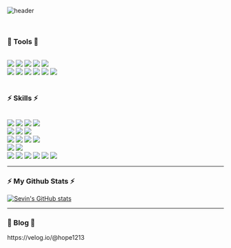 <div align="">
  
![header](https://capsule-render.vercel.app/api?type=waving&color=timeGradient&text=Welcome%20to%20Sevin's%20GitHub%20👋&animation=twinkling&fontSize=35&fontAlignY=40&fontAlign=70&height=250)

</div>
<div align="">
</br>
  <h3 align="">🔨 Tools 🔨</h3>
</br>
<img src="https://img.shields.io/badge/intellij%20idea-7E4DD2.svg?&style=for-the-badge&logo=intellijidea&logoColor=white">
<img src="https://img.shields.io/badge/jira-0052CC.svg?&style=for-the-badge&logo=jira&logoColor=white">
<img src="https://img.shields.io/badge/git-000000.svg?&style=for-the-badge&logo=git&logoColor=white">
<img src="https://img.shields.io/badge/visual%20studio%20code-5C2D91.svg?&style=for-the-badge&logo=visualstudiocode&logoColor=white">
<img src="https://img.shields.io/badge/eclipse%20ide-2C2255.svg?&style=for-the-badge&logo=eclipseide&logoColor=white">
  </br>
<img src="https://img.shields.io/badge/pycharm-007054.svg?&style=for-the-badge&logo=pycharm&logoColor=white">
<img src="https://img.shields.io/badge/eclipse%20ide-2C2255.svg?&style=for-the-badge&logo=eclipseide&logoColor=white">
<img src="https://img.shields.io/badge/jupyter-F37626.svg?&style=for-the-badge&logo=jupyter&logoColor=white">
<img src="https://img.shields.io/badge/sentry-362D59.svg?&style=for-the-badge&logo=sentry&logoColor=white">
<img src="https://img.shields.io/badge/sourcetree-0052CC.svg?&style=for-the-badge&logo=sourcetree&logoColor=white"> 
<img src="https://img.shields.io/badge/postman-0052CC.svg?&style=for-the-badge&logo=postman&logoColor=white">
</br></br>
  <h3 align="">⚡ Skills ⚡</h3>
</br>
<img src="https://img.shields.io/badge/java-C70D2C.svg?&style=for-the-badge&logo=coffeescript&logoColor=white">
<img src="https://img.shields.io/badge/spring%20boot-6DB33F.svg?&style=for-the-badge&logo=spring&logoColor=white">
<img src="https://img.shields.io/badge/jpa-6DB33F.svg?&style=for-the-badge&logo=jpa&logoColor=white">
<img src="https://img.shields.io/badge/spring%20security-6DB33F.svg?&style=for-the-badge&logo=springsecurity&logoColor=white">
</br>
<img src="https://img.shields.io/badge/mysql-4479A1.svg?&style=for-the-badge&logo=mysql&logoColor=white">
<img src="https://img.shields.io/badge/mssql-CC2927.svg?&style=for-the-badge&logo=microsoftsqlserver&logoColor=white">
<img src="https://img.shields.io/badge/redis-DC382D.svg?&style=for-the-badge&logo=redis&logoColor=white">
</br>
<img src="https://img.shields.io/badge/github%20action-2088FF.svg?&style=for-the-badge&logo=githubactions&logoColor=white">
<img src="https://img.shields.io/badge/rabbitmq-FF6600.svg?&style=for-the-badge&logo=rabbitmq&logoColor=white">
<img src="https://img.shields.io/badge/python-3776AB.svg?&style=for-the-badge&logo=python&logoColor=white">
<img src="https://img.shields.io/badge/fastapi-009688.svg?&style=for-the-badge&logo=fastapi&logoColor=white">
</br>
<img src="https://img.shields.io/badge/amazon%20aws-232F3E.svg?&style=for-the-badge&logo=amazonaws&logoColor=white">
<img src="https://img.shields.io/badge/docker-2496ED.svg?&style=for-the-badge&logo=docker&logoColor=white">
</br>
<img src="https://img.shields.io/badge/selenium-43B02A.svg?&style=for-the-badge&logo=selenium&logoColor=white">
<img src="https://img.shields.io/badge/dlib-008000.svg?&style=for-the-badge&logo=dlib&logoColor=white">
<img src="https://img.shields.io/badge/opencv-43B02A.svg?&style=for-the-badge&logo=opencv&logoColor=white">
<img src="https://img.shields.io/badge/numpy-013243.svg?&style=for-the-badge&logo=numpy&logoColor=white">
<img src="https://img.shields.io/badge/tensorflow-FF6F00.svg?&style=for-the-badge&logo=tensorflow&logoColor=white">
<img src="https://img.shields.io/badge/swagger-85EA2D.svg?&style=for-the-badge&logo=swagger&logoColor=white">
</br>
  
---

<h3 align="">⚡ My Github Stats ⚡</h3>
<div align="">

  [![Sevin's GitHub stats](https://github-readme-stats.vercel.app/api?username=sebin1213&hide_title=true&show_icons=true&include_all_commits=true&disable_animations=true&theme=vue)](https://github.com/sebin1213/github-readme-stats)
</div>

---

<h3 align="">📃 Blog 📃</h3>
https://velog.io/@hope1213
